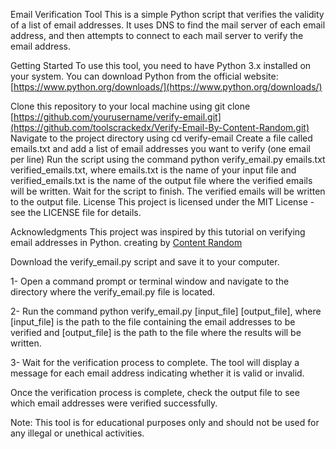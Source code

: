 Email Verification Tool
This is a simple Python script that verifies the validity of a list of email addresses. It uses DNS to find the mail server of each email address, and then attempts to connect to each mail server to verify the email address.

Getting Started
To use this tool, you need to have Python 3.x installed on your system. You can download Python from the official website: [https://www.python.org/downloads/](https://www.python.org/downloads/)

Clone this repository to your local machine using git clone [https://github.com/yourusername/verify-email.git](https://github.com/toolscrackedx/Verify-Email-By-Content-Random.git)
Navigate to the project directory using cd verify-email
Create a file called emails.txt and add a list of email addresses you want to verify (one email per line)
Run the script using the command python verify_email.py emails.txt verified_emails.txt, where emails.txt is the name of your input file and verified_emails.txt is the name of the output file where the verified emails will be written.
Wait for the script to finish. The verified emails will be written to the output file.
License
This project is licensed under the MIT License - see the LICENSE file for details.

Acknowledgments
This project was inspired by this tutorial on verifying email addresses in Python.
creating by [Content Random](https://www.content-random.com/)

Download the verify_email.py script and save it to your computer.

1- Open a command prompt or terminal window and navigate to the directory where the verify_email.py file is located.

2- Run the command python verify_email.py [input_file] [output_file], where [input_file] is the path to the file containing the email addresses to be verified and [output_file] is the path to the file where the results will be written.

3- Wait for the verification process to complete. The tool will display a message for each email address indicating whether it is valid or invalid.

Once the verification process is complete, check the output file to see which email addresses were verified successfully.

Note: This tool is for educational purposes only and should not be used for any illegal or unethical activities.


